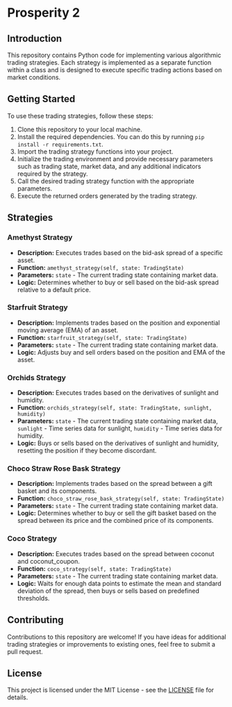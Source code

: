 # Prosperity 2 

## Introduction
This repository contains Python code for implementing various algorithmic trading strategies. Each strategy is implemented as a separate function within a class and is designed to execute specific trading actions based on market conditions.

## Getting Started
To use these trading strategies, follow these steps:

1. Clone this repository to your local machine.
2. Install the required dependencies. You can do this by running `pip install -r requirements.txt`.
3. Import the trading strategy functions into your project.
4. Initialize the trading environment and provide necessary parameters such as trading state, market data, and any additional indicators required by the strategy.
5. Call the desired trading strategy function with the appropriate parameters.
6. Execute the returned orders generated by the trading strategy.

## Strategies

### Amethyst Strategy
- **Description:** Executes trades based on the bid-ask spread of a specific asset.
- **Function:** `amethyst_strategy(self, state: TradingState)`
- **Parameters:** `state` - The current trading state containing market data.
- **Logic:** Determines whether to buy or sell based on the bid-ask spread relative to a default price.

### Starfruit Strategy
- **Description:** Implements trades based on the position and exponential moving average (EMA) of an asset.
- **Function:** `starfruit_strategy(self, state: TradingState)`
- **Parameters:** `state` - The current trading state containing market data.
- **Logic:** Adjusts buy and sell orders based on the position and EMA of the asset.

### Orchids Strategy
- **Description:** Executes trades based on the derivatives of sunlight and humidity.
- **Function:** `orchids_strategy(self, state: TradingState, sunlight, humidity)`
- **Parameters:** `state` - The current trading state containing market data, `sunlight` - Time series data for sunlight, `humidity` - Time series data for humidity.
- **Logic:** Buys or sells based on the derivatives of sunlight and humidity, resetting the position if they become discordant.

### Choco Straw Rose Bask Strategy
- **Description:** Implements trades based on the spread between a gift basket and its components.
- **Function:** `choco_straw_rose_bask_strategy(self, state: TradingState)`
- **Parameters:** `state` - The current trading state containing market data.
- **Logic:** Determines whether to buy or sell the gift basket based on the spread between its price and the combined price of its components.

### Coco Strategy
- **Description:** Executes trades based on the spread between coconut and coconut_coupon.
- **Function:** `coco_strategy(self, state: TradingState)`
- **Parameters:** `state` - The current trading state containing market data.
- **Logic:** Waits for enough data points to estimate the mean and standard deviation of the spread, then buys or sells based on predefined thresholds.

## Contributing
Contributions to this repository are welcome! If you have ideas for additional trading strategies or improvements to existing ones, feel free to submit a pull request.

## License
This project is licensed under the MIT License - see the [LICENSE](LICENSE) file for details.
